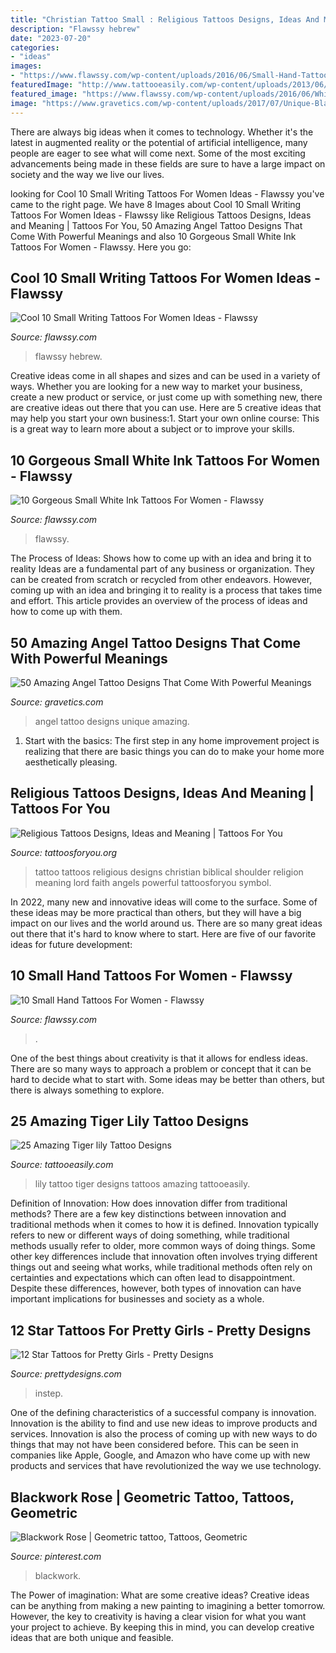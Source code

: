 ```yaml
---
title: "Christian Tattoo Small : Religious Tattoos Designs, Ideas And Meaning"
description: "Flawssy hebrew"
date: "2023-07-20"
categories:
- "ideas"
images:
- "https://www.flawssy.com/wp-content/uploads/2016/06/Small-Hand-Tattoo-Designs-for-Women-1.jpg"
featuredImage: "http://www.tattooeasily.com/wp-content/uploads/2013/06/1813.jpg"
featured_image: "https://www.flawssy.com/wp-content/uploads/2016/06/White-Ink-Foot-Tattoo-1.jpg"
image: "https://www.gravetics.com/wp-content/uploads/2017/07/Unique-Black-Little-Angel-With-Dat-Of-Birth.jpg"
---
```



There are always big ideas when it comes to technology. Whether it's the latest in augmented reality or the potential of artificial intelligence, many people are eager to see what will come next. Some of the most exciting advancements being made in these fields are sure to have a large impact on society and the way we live our lives.

	

		
looking for Cool 10 Small Writing Tattoos For Women Ideas - Flawssy you've came to the right page. We have 8 Images about Cool 10 Small Writing Tattoos For Women Ideas - Flawssy like Religious Tattoos Designs, Ideas and Meaning | Tattoos For You, 50 Amazing Angel Tattoo Designs That Come With Powerful Meanings and also 10 Gorgeous Small White Ink Tattoos For Women - Flawssy. Here you go:
		
    
## Cool 10 Small Writing Tattoos For Women Ideas - Flawssy

<img loading=lazy src="https://www.flawssy.com/wp-content/uploads/2016/06/Hebrew-Tattoos-with-Deep-Meaning.jpg" onerror="this.onerror=null;this.src='https://tse3.mm.bing.net/th?id=OIP.yykjQ8IKH23sPbq1WDNLlgHaMf&amp;pid=15.1';" alt="Cool 10 Small Writing Tattoos For Women Ideas - Flawssy">

_Source: flawssy.com_

>flawssy hebrew. 

	

Creative ideas come in all shapes and sizes and can be used in a variety of ways. Whether you are looking for a new way to market your business, create a new product or service, or just come up with something new, there are creative ideas out there that you can use. Here are 5 creative ideas that may help you start your own business:1. Start your own online course: This is a great way to learn more about a subject or to improve your skills.

    
## 10 Gorgeous Small White Ink Tattoos For Women - Flawssy

<img loading=lazy src="https://www.flawssy.com/wp-content/uploads/2016/06/White-Ink-Foot-Tattoo-1.jpg" onerror="this.onerror=null;this.src='https://tse3.mm.bing.net/th?id=OIP.eAL56p8jYjOLm6LErzHpKQHaJ4&amp;pid=15.1';" alt="10 Gorgeous Small White Ink Tattoos For Women - Flawssy">

_Source: flawssy.com_

>flawssy. 

	

The Process of Ideas: Shows how to come up with an idea and bring it to reality
Ideas are a fundamental part of any business or organization. They can be created from scratch or recycled from other endeavors. However, coming up with an idea and bringing it to reality is a process that takes time and effort. This article provides an overview of the process of ideas and how to come up with them.

    
## 50 Amazing Angel Tattoo Designs That Come With Powerful Meanings

<img loading=lazy src="https://www.gravetics.com/wp-content/uploads/2017/07/Unique-Black-Little-Angel-With-Dat-Of-Birth.jpg" onerror="this.onerror=null;this.src='https://tse4.mm.bing.net/th?id=OIP.AIrLCJ9X_em9KahM3vfhTwHaJ4&amp;pid=15.1';" alt="50 Amazing Angel Tattoo Designs That Come With Powerful Meanings">

_Source: gravetics.com_

>angel tattoo designs unique amazing. 

	

1. Start with the basics: The first step in any home improvement project is realizing that there are basic things you can do to make your home more aesthetically pleasing.

    
## Religious Tattoos Designs, Ideas And Meaning | Tattoos For You

<img loading=lazy src="http://www.tattoosforyou.org/wp-content/uploads/2013/09/Religious-Tattoo-Designs-For-Men-764x1024.jpg" onerror="this.onerror=null;this.src='https://tse2.mm.bing.net/th?id=OIP.xOn1c8wnxqDBKsMxuWXgvgHaJ7&amp;pid=15.1';" alt="Religious Tattoos Designs, Ideas and Meaning | Tattoos For You">

_Source: tattoosforyou.org_

>tattoo tattoos religious designs christian biblical shoulder religion meaning lord faith angels powerful tattoosforyou symbol. 

	

In 2022, many new and innovative ideas will come to the surface. Some of these ideas may be more practical than others, but they will have a big impact on our lives and the world around us. There are so many great ideas out there that it's hard to know where to start. Here are five of our favorite ideas for future development:

    
## 10 Small Hand Tattoos For Women - Flawssy

<img loading=lazy src="https://www.flawssy.com/wp-content/uploads/2016/06/Small-Hand-Tattoo-Designs-for-Women-1.jpg" onerror="this.onerror=null;this.src='https://tse4.mm.bing.net/th?id=OIP.tm6IOJ3HTzsauq6m701kfgHaKl&amp;pid=15.1';" alt="10 Small Hand Tattoos For Women - Flawssy">

_Source: flawssy.com_

>. 

	

One of the best things about creativity is that it allows for endless ideas. There are so many ways to approach a problem or concept that it can be hard to decide what to start with. Some ideas may be better than others, but there is always something to explore.

    
## 25 Amazing Tiger Lily Tattoo Designs

<img loading=lazy src="http://www.tattooeasily.com/wp-content/uploads/2013/06/1813.jpg" onerror="this.onerror=null;this.src='https://tse3.mm.bing.net/th?id=OIP.W7LfhL8lVexpsS8B9eCvdwHaJ4&amp;pid=15.1';" alt="25 Amazing Tiger lily Tattoo Designs">

_Source: tattooeasily.com_

>lily tattoo tiger designs tattoos amazing tattooeasily. 

	

Definition of Innovation: How does innovation differ from traditional methods?
There are a few key distinctions between innovation and traditional methods when it comes to how it is defined. Innovation typically refers to new or different ways of doing something, while traditional methods usually refer to older, more common ways of doing things. Some other key differences include that innovation often involves trying different things out and seeing what works, while traditional methods often rely on certainties and expectations which can often lead to disappointment. Despite these differences, however, both types of innovation can have important implications for businesses and society as a whole.

    
## 12 Star Tattoos For Pretty Girls - Pretty Designs

<img loading=lazy src="https://www.prettydesigns.com/wp-content/uploads/2014/12/Instep-Star-Tattoo.jpg" onerror="this.onerror=null;this.src='https://tse3.mm.bing.net/th?id=OIP.qgfvNbsCF936kEU423GwwwAAAA&amp;pid=15.1';" alt="12 Star Tattoos for Pretty Girls - Pretty Designs">

_Source: prettydesigns.com_

>instep. 

	

One of the defining characteristics of a successful company is innovation. Innovation is the ability to find and use new ideas to improve products and services. Innovation is also the process of coming up with new ways to do things that may not have been considered before. This can be seen in companies like Apple, Google, and Amazon who have come up with new products and services that have revolutionized the way we use technology.

    
## Blackwork Rose | Geometric Tattoo, Tattoos, Geometric

<img loading=lazy src="https://i.pinimg.com/736x/9e/32/35/9e3235adfed647592e4193388719b027.jpg" onerror="this.onerror=null;this.src='https://tse3.mm.bing.net/th?id=OIP.9bmckXdKrK2wfedy1V3ZEwHaJ_&amp;pid=15.1';" alt="Blackwork Rose | Geometric tattoo, Tattoos, Geometric">

_Source: pinterest.com_

>blackwork. 

	

The Power of imagination: What are some creative ideas?
Creative ideas can be anything from making a new painting to imagining a better tomorrow. However, the key to creativity is having a clear vision for what you want your project to achieve. By keeping this in mind, you can develop creative ideas that are both unique and feasible.

